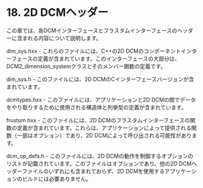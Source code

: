 # 18. 2D DCMヘッダー

この章では、各DCMインターフェースとフラスタムインターフェースのヘッダーに含まれる内容について説明します。

dim_sys.hxx - これらのファイルには、C++の2D DCMのコンポーネントインターフェースの定義が含まれています。このインターフェースの大部分は、DCM2_dimension_systemクラスとそのメンバー関数の定義です。

dim_sys.h - このファイルには、2D DCMのCインターフェースバージョンが含まれています。

dcmtypes.hxx - このファイルには、アプリケーションと2D DCMの間でデータをやり取りするために使用される構造体と列挙型の定義が含まれています。

frustum.hxx - このファイルには、2D DCMのフラスタムインターフェースの関数の定義が含まれています。これらは、アプリケーションによって提供される関数（一部はオプション）であり、2D DCMによって呼び出される可能性があります。

dcm_op_defs.h - このファイルには、2D DCMの動作を制御するオプションのリストが記載されています。このファイルはオプションであり、他の2D DCMヘッダーファイルのいずれにも含まれておらず、2D DCMを使用するアプリケーションのビルドには必要ありません。
